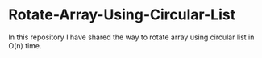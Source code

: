 # Rotate-Array-Using-Circular-List
In this repository I have shared the way to rotate array using circular list in O(n) time.
